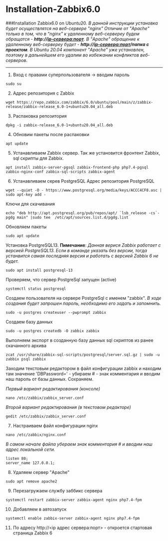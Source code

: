 # Installation-Zabbix6.0
###Installation Zabbix6.0 on Ubuntu20.
_В данной инструкции установка будет осуществлятся на веб-сервере "nginx"_
_Отличие от "Apache" только в том, что в "nginx" к удаленному веб-сервереу будем обращатся - __http://<ip-сервера:порт>__. В "Apache" обращение к удаленному веб-сервереу будет - __http://<ip-сервера:порт>/папка с проектом__._
_В Ubuntu 20.04 компонент "Apache" уже установлен, поэтому в дальнейшем его удалим во избежании конфликтов веб-серверов._
___
1. Вход с правами суперпользователя -> вводим пароль
```
sudo su
```
2. Адрес репозитория с Zabbix
```
wget https://repo.zabbix.com/zabbix/6.0/ubuntu/pool/main/z/zabbix-release/zabbix-release_6.0-1+ubuntu20.04_all.deb
```
3. Распаковка репозитория
```
dpkg -i zabbix-release_6.0-1+ubuntu20.04_all.deb
```
4. Обновим пакеты после распаковки
```
apt update
```
5. Устанавливаем Zabbix сервер. Так же установится фронтент Zabbix, sql скрипты для Zabbix.
```
apt install zabbix-server-pgsql zabbix-frontend-php php7.4-pgsql zabbix-nginx-conf zabbix-sql-scripts zabbix-agent
```
6. Устанавливаем серев PostgreSQL
Адрес репозитория PostgreSQL 
```
wget --quiet -O - https://www.postgresql.org/media/keys/ACCC4CF8.asc | sudo apt-key add -
```
Ключи для скачивания 
```
echo "deb http://apt.postgresql.org/pub/repos/apt/ `lsb_release -cs`-pgdg main" |sudo tee  /etc/apt/sources.list.d/pgdg.list
```
Обновляем пакеты
```
sudo apt update
```
Установка PostgreSQL13.  __Пимечание__: _Данная верися Zabbix работает с версией PostgreSQL13. Если в команде указать без версии, тогда устанвится самая последняя версия и работать с версией Zabbix 6 не будет._
```
sudo apt install postgresql-13
```
Проверяем, что сервер PostgreSql запущен (active)
```
systemctl status postgresql
```
Создаем пользователя на сервере PostgreSql с именем "zabbix". _В ходе создания будет запрошен пароль, необходимо его задать и запомнить._
```
sudo -u postgres createuser --pwprompt zabbix
```
Создаем базу данных
```
sudo -u postgres createdb -O zabbix zabbix
```
Выполняем экспорт в созданную базу данных sql скриптов из ранее скачанного архива
```
zcat /usr/share/zabbix-sql-scripts/postgresql/server.sql.gz | sudo -u zabbix psql zabbix
```
Заходим текстовым редактором в файл конфигурации zabbix и находим там значение 'DBPassword=' - убираем # - знак комментария и вводим наш пароль от базы данных. Сохраняем.

_Первый вариант редактирования (консоле)_
```
nano /etc/zabbix/zabbix_server.conf 
```
_Второй вариант редактирования (в текстовом редакторе)_
```
gedit /etc/zabbix/zabbix_server.conf 
```
7. Настраиваем файл конфигурации nginx
```
nano /etc/zabbix/nginx.conf 
```
_В самом начале файла убераем знак комментария # и вводим наш адрес локальной сети._
```
listen 80;
server_name 127.0.0.1; 
```
8. Удаляем сервер "Apache"
```
sudo apt remove apache2
```
9. Перезагружаем службу заббикс сервера
```
systemctl restart zabbix-server zabbix-agent nginx php7.4-fpm
```
10. Добавляем в автозапуск
```
systemctl enable zabbix-server zabbix-agent nginx php7.4-fpm
```
11. По адресу http://<ip адрес сервера:порт> - откроется стартовая страница Zabbix 6
